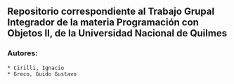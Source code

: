 ## Repositorio correspondiente al Trabajo Grupal Integrador de la materia Programación con Objetos II, de la Universidad Nacional de Quilmes

### Autores:

    * Cirilli, Ignacio
    * Greco, Guido Gustavo
